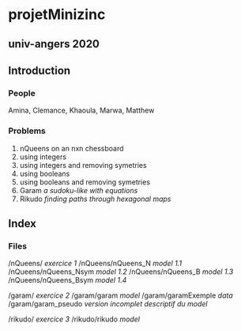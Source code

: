 # projetMinizinc
## univ-angers 2020

## Introduction
### People
Amina, Clemance, Khaoula, Marwa, Matthew

### Problems
1. nQueens on an nxn chessboard
  1. using integers
  2. using integers and removing symetries
  3. using booleans
  4. using booleans and removing symetries
2. Garam _a sudoku-like with equations_
3. Rikudo _finding paths through hexagonal maps_

## Index
### Files
/nQueens/ _exercice 1_
/nQueens/nQueens_N _model 1.1_
/nQueens/nQueens_Nsym _model 1.2_
/nQueens/nQueens_B _model 1.3_
/nQueens/nQueens_Bsym _model 1.4_

/garam/ _exercice 2_
/garam/garam _model_
/garam/garamExemple _data_
/garam/garam_pseudo _version incomplet descriptif du model_

/rikudo/ _exercice 3_
/rikudo/rikudo _model_

